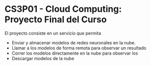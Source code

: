 # CS3P01 - Cloud Computing: Proyecto Final del Curso

El proyecto consiste en un servicio que permita

- Enviar y almacenar modelos de redes neuronales en la nube.
- Llamar a los modelos de forma remota para observar un resultado
- Correr los modelos directamente en la nube para observar los 
- Descargar modelos de la nube
